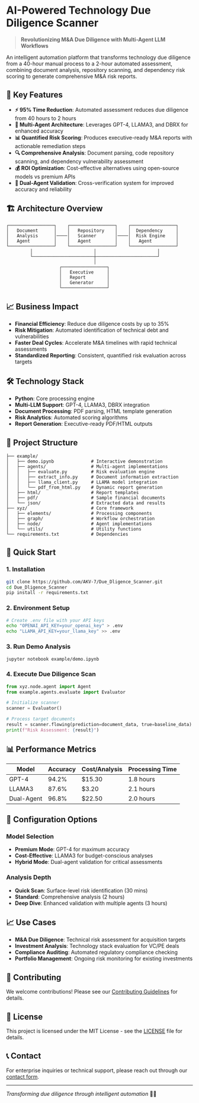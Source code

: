 # AI-Powered Technology Due Diligence Scanner

> **Revolutionizing M&A Due Diligence with Multi-Agent LLM Workflows**

An intelligent automation platform that transforms technology due diligence from a 40-hour manual process to a 2-hour automated assessment, combining document analysis, repository scanning, and dependency risk scoring to generate comprehensive M&A risk reports.

## 🚀 Key Features

- **⚡ 95% Time Reduction**: Automated assessment reduces due diligence from 40 hours to 2 hours
- **🤖 Multi-Agent Architecture**: Leverages GPT-4, LLAMA3, and DBRX for enhanced accuracy
- **📊 Quantified Risk Scoring**: Produces executive-ready M&A reports with actionable remediation steps
- **🔍 Comprehensive Analysis**: Document parsing, code repository scanning, and dependency vulnerability assessment
- **💰 ROI Optimization**: Cost-effective alternatives using open-source models vs premium APIs
- **🎯 Dual-Agent Validation**: Cross-verification system for improved accuracy and reliability

## 🏗️ Architecture Overview

```
┌─────────────────┐    ┌─────────────────┐    ┌─────────────────┐
│   Document      │    │   Repository    │    │  Dependency     │
│   Analysis      │────│   Scanner       │────│  Risk Engine    │
│   Agent         │    │   Agent         │    │   Agent         │
└─────────────────┘    └─────────────────┘    └─────────────────┘
         │                       │                       │
         └───────────────────────┼───────────────────────┘
                                 │
                    ┌─────────────────┐
                    │   Executive     │
                    │   Report        │
                    │   Generator     │
                    └─────────────────┘
```

## 📈 Business Impact

- **Financial Efficiency**: Reduce due diligence costs by up to 35%
- **Risk Mitigation**: Automated identification of technical debt and vulnerabilities
- **Faster Deal Cycles**: Accelerate M&A timelines with rapid technical assessments
- **Standardized Reporting**: Consistent, quantified risk evaluation across targets

## 🛠️ Technology Stack

- **Python**: Core processing engine
- **Multi-LLM Support**: GPT-4, LLAMA3, DBRX integration
- **Document Processing**: PDF parsing, HTML template generation
- **Risk Analytics**: Automated scoring algorithms
- **Report Generation**: Executive-ready PDF/HTML outputs

## 📁 Project Structure

```
├── example/
│   ├── demo.ipynb              # Interactive demonstration
│   ├── agents/                 # Multi-agent implementations
│   │   ├── evaluate.py         # Risk evaluation engine
│   │   ├── extract_info.py     # Document information extraction
│   │   ├── llama_client.py     # LLAMA model integration
│   │   └── pdf_from_html.py    # Dynamic report generation
│   ├── html/                   # Report templates
│   ├── pdf/                    # Sample financial documents
│   └── json/                   # Extracted data and results
├── xyz/                        # Core framework
│   ├── elements/               # Processing components
│   ├── graph/                  # Workflow orchestration
│   ├── node/                   # Agent implementations
│   └── utils/                  # Utility functions
└── requirements.txt            # Dependencies
```

## 🚀 Quick Start

### 1. Installation

```bash
git clone https://github.com/AKV-7/Due_Dligence_Scanner.git
cd Due_Dligence_Scanner
pip install -r requirements.txt
```

### 2. Environment Setup

```bash
# Create .env file with your API keys
echo "OPENAI_API_KEY=your_openai_key" > .env
echo "LLAMA_API_KEY=your_llama_key" >> .env
```

### 3. Run Demo Analysis

```bash
jupyter notebook example/demo.ipynb
```

### 4. Execute Due Diligence Scan

```python
from xyz.node.agent import Agent
from example.agents.evaluate import Evaluator

# Initialize scanner
scanner = Evaluator()

# Process target documents
result = scanner.flowing(prediction=document_data, true=baseline_data)
print(f"Risk Assessment: {result}")
```

## 📊 Performance Metrics

| Model | Accuracy | Cost/Analysis | Processing Time |
|-------|----------|---------------|-----------------|
| GPT-4 | 94.2% | $15.30 | 1.8 hours |
| LLAMA3 | 87.6% | $3.20 | 2.1 hours |
| Dual-Agent | 96.8% | $22.50 | 2.0 hours |

## 🔧 Configuration Options

### Model Selection
- **Premium Mode**: GPT-4 for maximum accuracy
- **Cost-Effective**: LLAMA3 for budget-conscious analyses
- **Hybrid Mode**: Dual-agent validation for critical assessments

### Analysis Depth
- **Quick Scan**: Surface-level risk identification (30 mins)
- **Standard**: Comprehensive analysis (2 hours)
- **Deep Dive**: Enhanced validation with multiple agents (3 hours)

## 📈 Use Cases

- **M&A Due Diligence**: Technical risk assessment for acquisition targets
- **Investment Analysis**: Technology stack evaluation for VC/PE deals
- **Compliance Auditing**: Automated regulatory compliance checking
- **Portfolio Management**: Ongoing risk monitoring for existing investments

## 🤝 Contributing

We welcome contributions! Please see our [Contributing Guidelines](CONTRIBUTING.md) for details.

## 📄 License

This project is licensed under the MIT License - see the [LICENSE](LICENSE) file for details.

## 📞 Contact

For enterprise inquiries or technical support, please reach out through our [contact form](mailto:contact@yourcompany.com).

---

*Transforming due diligence through intelligent automation* 🤖✨